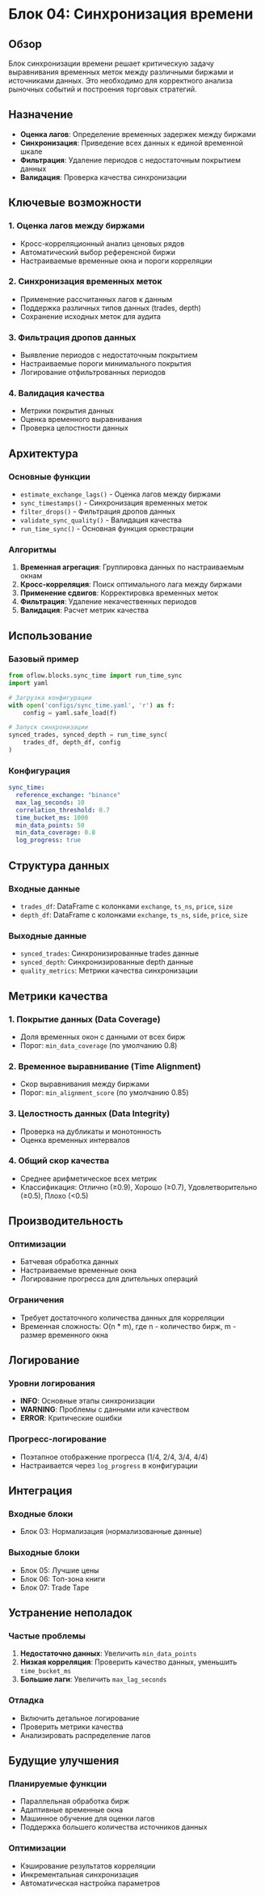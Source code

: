 # Блок 04: Синхронизация времени

## Обзор
Блок синхронизации времени решает критическую задачу выравнивания временных меток между различными биржами и источниками данных. Это необходимо для корректного анализа рыночных событий и построения торговых стратегий.

## Назначение
- **Оценка лагов**: Определение временных задержек между биржами
- **Синхронизация**: Приведение всех данных к единой временной шкале
- **Фильтрация**: Удаление периодов с недостаточным покрытием данных
- **Валидация**: Проверка качества синхронизации

## Ключевые возможности

### 1. Оценка лагов между биржами
- Кросс-корреляционный анализ ценовых рядов
- Автоматический выбор референсной биржи
- Настраиваемые временные окна и пороги корреляции

### 2. Синхронизация временных меток
- Применение рассчитанных лагов к данным
- Поддержка различных типов данных (trades, depth)
- Сохранение исходных меток для аудита

### 3. Фильтрация дропов данных
- Выявление периодов с недостаточным покрытием
- Настраиваемые пороги минимального покрытия
- Логирование отфильтрованных периодов

### 4. Валидация качества
- Метрики покрытия данных
- Оценка временного выравнивания
- Проверка целостности данных

## Архитектура

### Основные функции
- `estimate_exchange_lags()` - Оценка лагов между биржами
- `sync_timestamps()` - Синхронизация временных меток
- `filter_drops()` - Фильтрация дропов данных
- `validate_sync_quality()` - Валидация качества
- `run_time_sync()` - Основная функция оркестрации

### Алгоритмы
1. **Временная агрегация**: Группировка данных по настраиваемым окнам
2. **Кросс-корреляция**: Поиск оптимального лага между биржами
3. **Применение сдвигов**: Корректировка временных меток
4. **Фильтрация**: Удаление некачественных периодов
5. **Валидация**: Расчет метрик качества

## Использование

### Базовый пример
```python
from oflow.blocks.sync_time import run_time_sync
import yaml

# Загрузка конфигурации
with open('configs/sync_time.yaml', 'r') as f:
    config = yaml.safe_load(f)

# Запуск синхронизации
synced_trades, synced_depth = run_time_sync(
    trades_df, depth_df, config
)
```

### Конфигурация
```yaml
sync_time:
  reference_exchange: "binance"
  max_lag_seconds: 10
  correlation_threshold: 0.7
  time_bucket_ms: 1000
  min_data_points: 50
  min_data_coverage: 0.8
  log_progress: true
```

## Структура данных

### Входные данные
- `trades_df`: DataFrame с колонками `exchange`, `ts_ns`, `price`, `size`
- `depth_df`: DataFrame с колонками `exchange`, `ts_ns`, `side`, `price`, `size`

### Выходные данные
- `synced_trades`: Синхронизированные trades данные
- `synced_depth`: Синхронизированные depth данные
- `quality_metrics`: Метрики качества синхронизации

## Метрики качества

### 1. Покрытие данных (Data Coverage)
- Доля временных окон с данными от всех бирж
- Порог: `min_data_coverage` (по умолчанию 0.8)

### 2. Временное выравнивание (Time Alignment)
- Скор выравнивания между биржами
- Порог: `min_alignment_score` (по умолчанию 0.85)

### 3. Целостность данных (Data Integrity)
- Проверка на дубликаты и монотонность
- Оценка временных интервалов

### 4. Общий скор качества
- Среднее арифметическое всех метрик
- Классификация: Отлично (≥0.9), Хорошо (≥0.7), Удовлетворительно (≥0.5), Плохо (<0.5)

## Производительность

### Оптимизации
- Батчевая обработка данных
- Настраиваемые временные окна
- Логирование прогресса для длительных операций

### Ограничения
- Требует достаточного количества данных для корреляции
- Временная сложность: O(n * m), где n - количество бирж, m - размер временного окна

## Логирование

### Уровни логирования
- **INFO**: Основные этапы синхронизации
- **WARNING**: Проблемы с данными или качеством
- **ERROR**: Критические ошибки

### Прогресс-логирование
- Поэтапное отображение прогресса (1/4, 2/4, 3/4, 4/4)
- Настраивается через `log_progress` в конфигурации

## Интеграция

### Входные блоки
- Блок 03: Нормализация (нормализованные данные)

### Выходные блоки
- Блок 05: Лучшие цены
- Блок 06: Топ-зона книги
- Блок 07: Trade Tape

## Устранение неполадок

### Частые проблемы
1. **Недостаточно данных**: Увеличить `min_data_points`
2. **Низкая корреляция**: Проверить качество данных, уменьшить `time_bucket_ms`
3. **Большие лаги**: Увеличить `max_lag_seconds`

### Отладка
- Включить детальное логирование
- Проверить метрики качества
- Анализировать распределение лагов

## Будущие улучшения

### Планируемые функции
- Параллельная обработка бирж
- Адаптивные временные окна
- Машинное обучение для оценки лагов
- Поддержка большего количества источников данных

### Оптимизации
- Кэширование результатов корреляции
- Инкрементальная синхронизация
- Автоматическая настройка параметров
